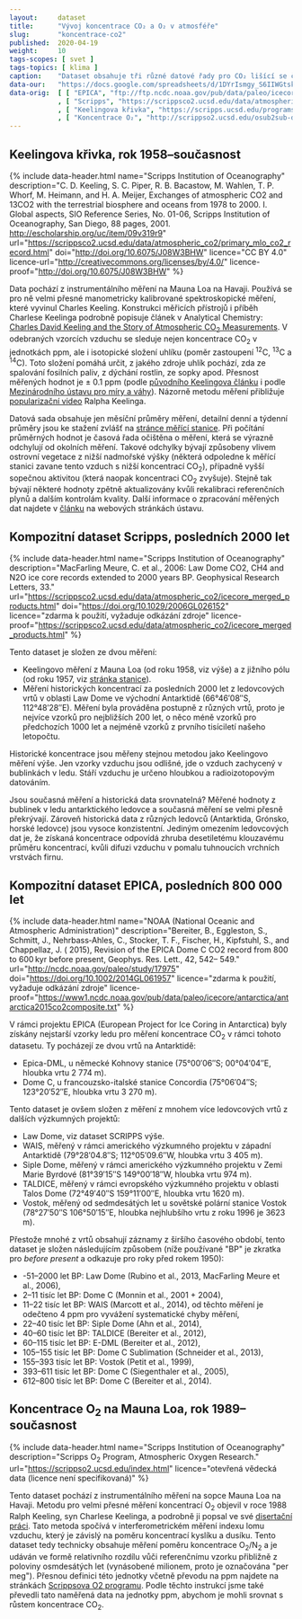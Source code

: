 ```yaml
---
layout:     dataset
title:      "Vývoj koncentrace CO₂ a O₂ v atmosféře"
slug:       "koncentrace-co2"
published:  2020-04-19
weight:     10
tags-scopes: [ svet ]
tags-topics: [ klima ]
caption:    "Dataset obsahuje tři různé datové řady pro CO₂ lišící se časovým rozsahem, zdrojem dat i metodikou a jednu datovou řadu pro koncentrace O₂. Koncentrace CO₂ jsou uvedeny v jednotkách ppm."
data-our:   "https://docs.google.com/spreadsheets/d/1DYrIsmgy_S6IIWGtsk55Jor6zSDrf6-qT8Og9n7oDoU/edit?usp=sharing"
data-orig:	[ [ "EPICA", "ftp://ftp.ncdc.noaa.gov/pub/data/paleo/icecore/antarctica/epica_domec/edc-co2-2008.xls" ]
            , [ "Scripps", "https://scrippsco2.ucsd.edu/data/atmospheric_co2/icecore_merged_products" ]
            , [ "Keelingova křivka", "https://scripps.ucsd.edu/programs/keelingcurve/" ] 
            , [ "Koncentrace O₂", "http://scrippso2.ucsd.edu/osub2sub-data.html"]]
---
```


## Keelingova křivka, rok 1958–současnost

{% include data-header.html
    name="Scripps Institution of Oceanography"
    description="C. D. Keeling, S. C. Piper, R. B. Bacastow, M. Wahlen, T. P. Whorf, M. Heimann, and H. A. Meijer, Exchanges of atmospheric CO2 and 13CO2 with the terrestrial biosphere and oceans from 1978 to 2000. I. Global aspects, SIO Reference Series, No. 01-06, Scripps Institution of Oceanography, San Diego, 88 pages, 2001. http://escholarship.org/uc/item/09v319r9"
    url="https://scrippsco2.ucsd.edu/data/atmospheric_co2/primary_mlo_co2_record.html"
    doi="http://doi.org/10.6075/J08W3BHW"
    licence="CC BY 4.0"
    licence-url="http://creativecommons.org/licenses/by/4.0/"
    licence-proof="http://doi.org/10.6075/J08W3BHW"
%}

Data pochází z instrumentálního měření na Mauna Loa na Havaji. Používá se pro ně velmi přesné manometricky kalibrované spektroskopické měření, které vyvinul Charles Keeling. Konstrukci měřicích přístrojů i příběh Charlese Keelinga podrobně popisuje článek v Analytical Chemistry: [Charles David Keeling and the Story of Atmospheric CO<sub>2</sub> Measurements](https://pubs.acs.org/doi/full/10.1021/ac1001492). V odebraných vzorcích vzduchu se sleduje nejen koncentrace CO<sub>2</sub> v jednotkách <glossary id='ppm'>ppm</glossary>, ale i isotopické složení uhlíku (poměr zastoupení <sup>12</sup>C, <sup>13</sup>C a <sup>14</sup>C). Toto složení pomáhá určit, z jakého zdroje uhlík pochází, zda ze spalování fosilních paliv, z dýchání rostlin, ze sopky apod. Přesnost měřených hodnot je ± 0.1 ppm (podle [původního Keelingova článku](https://scrippsco2.ucsd.edu/assets/publications/keeling_tellus_1960.pdf) i podle [Mezinárodního ústavu pro míry a váhy](https://www.bipm.org/utils/common/pdf/chemistry/GAS2015_poster_CO2.pdf)). Názorně metodu měření přibližuje [popularizační video](https://scripps.ucsd.edu/programs/keelingcurve/2018/04/12/video/) Ralpha Keelinga.

Datová sada obsahuje jen měsíční průměry měření, detailní denní a týdenní průměry jsou ke stažení zvlášť na [stránce měřící stanice](https://scrippsco2.ucsd.edu/data/atmospheric_co2/mlo.html). Při počítání průměrných hodnot je časová řada očištěna o měření, která se výrazně odchylují od okolních měření. Takové odchylky bývají způsobeny vlivem ostrovní vegetace z nižší nadmořské výšky (některá odpoledne k měřící stanici zavane tento vzduch s nižší koncentrací CO<sub>2</sub>), případně vyšší sopečnou aktivitou (která naopak koncentraci CO<sub>2</sub> zvyšuje). Stejně tak bývají některé hodnoty zpětně aktualizovány kvůli rekalibraci referenčních plynů a dalším kontrolám kvality. Další informace o zpracování měřených dat najdete v [článku](https://scripps.ucsd.edu/programs/keelingcurve/2014/07/28/how-is-co2-data-processed/) na webových stránkách ústavu.

## Kompozitní dataset Scripps, posledních 2000 let

{% include data-header.html
    name="Scripps Institution of Oceanography"
    description="MacFarling Meure, C. et al., 2006: Law Dome CO2, CH4 and N2O ice core records extended to 2000 years BP. Geophysical Research Letters, 33."
    url="https://scrippsco2.ucsd.edu/data/atmospheric_co2/icecore_merged_products.html"
    doi="https://doi.org/10.1029/2006GL026152"
    licence="zdarma k použití, vyžaduje odkázání zdroje"
    licence-proof="https://scrippsco2.ucsd.edu/data/atmospheric_co2/icecore_merged_products.html"
%}

Tento dataset je složen ze dvou měření:

* Keelingovo měření z Mauna Loa (od roku 1958, viz výše) a z jižního pólu (od roku 1957, viz [stránka stanice](https://scrippsco2.ucsd.edu/data/atmospheric_co2/spo.html)).
* Měření historických koncentrací za posledních 2000 let z ledovcových vrtů v oblasti Law Dome ve východní Antarktidě (66°46′08″S, 112°48′28″E). Měření byla prováděna postupně z různých vrtů, proto je nejvíce vzorků pro nejbližších 200 let, o něco méně vzorků pro předchozích 1000 let a nejméně vzorků z prvního tisíciletí našeho letopočtu.

Historické koncentrace jsou měřeny stejnou metodou jako Keelingovo měření výše. Jen vzorky vzduchu jsou odlišné, jde o vzduch zachycený v bublinkách v ledu. Stáří vzduchu je určeno hloubkou a radioizotopovým datováním.

Jsou současná měření a historická data srovnatelná? Měřené hodnoty z bublinek v ledu antarktického ledovce a současná měření se velmi přesně překrývají. Zároveň historická data z různých ledovců (Antarktida, Grónsko, horské ledovce) jsou vysoce konzistentní. Jediným omezením ledovcových dat je, že získaná koncentrace odpovídá zhruba desetiletému klouzavému průměru koncentrací, kvůli difuzi vzduchu v pomalu tuhnoucích vrchních vrstvách firnu.

## Kompozitní dataset EPICA, posledních 800 000 let

{% include data-header.html
    name="NOAA (National Oceanic and Atmospheric Administration)"
    description="Bereiter, B., Eggleston, S., Schmitt, J., Nehrbass‐Ahles, C., Stocker, T. F., Fischer, H., Kipfstuhl, S., and Chappellaz, J. ( 2015), Revision of the EPICA Dome C CO2 record from 800 to 600 kyr before present, Geophys. Res. Lett., 42, 542– 549."
    url="http://ncdc.noaa.gov/paleo/study/17975"
    doi="https://doi.org/10.1002/2014GL061957"
    licence="zdarma k použití, vyžaduje odkázání zdroje"
    licence-proof="https://www1.ncdc.noaa.gov/pub/data/paleo/icecore/antarctica/antarctica2015co2composite.txt"
%}

V rámci projektu EPICA (European Project for Ice Coring in Antarctica) byly získány nejstarší vzorky ledu pro měření koncentrace CO<sub>2</sub> v rámci tohoto datasetu. Ty pocházejí ze dvou vrtů na Antarktidě:

* Epica-DML, u německé Kohnovy stanice (75°00′06″S; 00°04′04″E, hloubka vrtu 2 774 m).
* Dome C, u francouzsko-italské stanice Concordia (75°06′04″S; 123°20′52″E, hloubka vrtu 3 270 m).

Tento dataset je ovšem složen z měření z mnohem více ledovcových vrtů z dalších výzkumných projektů:

* Law Dome, viz dataset SCRIPPS výše.
* WAIS, měřený v rámci amerického výzkumného projektu v západní Antarktidě (79°28′04.8″S; 112°05′09.6″W, hloubka vrtu 3 405 m).
* Siple Dome, měřený v rámci amerického výzkumného projektu v Zemi Marie Byrdové (81°39′15″S 149°00′18″W, hloubka vrtu 974 m).
* TALDICE, měřený v rámci evropského výzkumného projektu v oblasti Talos Dome (72°49′40″S 159°11′00″E, hloubka vrtu 1620 m).
* Vostok, měřený od sedmdesátých let u sovětské polární stanice Vostok (78°27′50″S 106°50′15″E, hloubka nejhlubšího vrtu z roku 1996 je 3623 m).

Přestože mnohé z vrtů obsahují záznamy z širšího časového období, tento dataset je složen následujícím způsobem
(níže používané "BP" je zkratka pro *before present* a odkazuje pro roky před rokem 1950):

* -51–2000 let BP: Law Dome (Rubino et al., 2013, MacFarling Meure et al., 2006),
* 2–11 tisíc let BP: Dome C (Monnin et al., 2001 + 2004),
* 11–22 tisíc let BP: WAIS (Marcott et al., 2014), od těchto měření je odečteno 4 ppm pro vyvážení systematické chyby měření,
* 22–40 tisíc let BP: Siple Dome (Ahn et al., 2014),
* 40–60 tisíc let BP: TALDICE (Bereiter et al., 2012),
* 60–115 tisíc let BP: E-DML (Bereiter et al., 2012),
* 105–155 tisíc let BP: Dome C Sublimation (Schneider et al., 2013),
* 155–393 tisíc let BP: Vostok (Petit et al., 1999),
* 393–611 tisíc let BP: Dome C (Siegenthaler et al., 2005),
* 612–800 tisíc let BP: Dome C (Bereiter et al., 2014).

## Koncentrace O<sub>2</sub> na Mauna Loa, rok 1989–současnost

{% include data-header.html
    name="Scripps Institution of Oceanography"
    description="Scripps O<sub>2</sub> Program, Atmospheric Oxygen Research."
    url="https://scrippso2.ucsd.edu/index.html"
    licence="otevřená vědecká data (licence není specifikovaná)"
%}

Tento dataset pochází z instrumentálního měření na sopce Mauna Loa na Havaji. Metodu pro velmi přesné měření koncentrací O<sub>2</sub> objevil v roce 1988 Ralph Keeling, syn Charlese Keelinga, a podrobně ji popsal ve své [disertační práci](http://bluemoon.ucsd.edu/publications/ralph/34_PhDthesis.pdf). Tato metoda spočívá v interferometrickém měření indexu lomu vzduchu, který je závislý na poměru koncentrací kyslíku a dusíku. Tento dataset tedy technicky obsahuje měření poměru koncentrace O<sub>2</sub>/N<sub>2</sub> a je udáván ve formě relativního rozdílu vůči referenčnímu vzorku přibližně z poloviny osmdesátých let (vynásobené milionem, proto je označována "per meg"). Přesnou definici této jednotky včetně převodu na ppm najdete na stránkách [Scrippsova O2 programu](http://scrippso2.ucsd.edu/units-and-terms.html). Podle těchto instrukcí jsme také převedli tato naměřená data na jednotky ppm, abychom je mohli srovnat s růstem koncentrace CO<sub>2</sub>.
